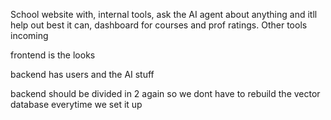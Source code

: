 School website with, internal tools, ask the AI agent about anything and itll help out best it can, dashboard for courses and prof ratings. Other tools incoming

frontend is the looks

backend has users and the AI stuff

backend should be divided in 2 again so we dont have to rebuild the vector database everytime we set it up
